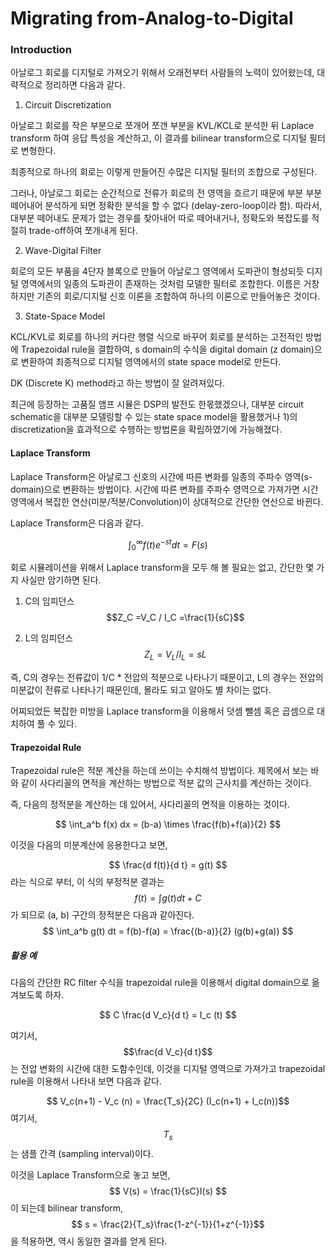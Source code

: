 # Migrating from-Analog-to-Digital

### Introduction

아날로그 회로를 디지털로 가져오기 위해서 오래전부터 사람들의 노력이 있어왔는데, 대략적으로 정리하면 다음과 같다.

1) Circuit Discretization

아날로그 회로를 작은 부분으로 쪼개어 쪼갠 부분을 KVL/KCL로 분석한 뒤 Laplace transform 하여 응답 특성을 계산하고, 이 결과를 bilinear transform으로 디지털 필터로 변형한다.

최종적으로 하나의 회로는 이렇게 만들어진 수많은 디지털 필터의 조합으로 구성된다.

그러나, 아날로그 회로는 순간적으로 전류가 회로의 전 영역을 흐르기 때문에 부분 부분 떼어내어 분석하게 되면 정확한 분석을 할 수 없다 (delay-zero-loop이라 함). 따라서, 대부분 떼어내도 문제가 없는 경우를 찾아내어 따로 떼어내거나, 정확도와 복잡도를 적절히 trade-off하여 쪼개내게 된다.

2) Wave-Digital Filter

회로의 모든 부품을 4단자 블록으로 만들어 아날로그 영역에서 도파관이 형성되듯 디지털 영역에서의 일종의 도파관이 존재하는 것처럼 모델한 필터로 조합한다. 이름은 거창하지만 기존의 회로/디지털 신호 이론을 조합하여 하나의 이론으로 만들어놓은 것이다.

3) State-Space Model

KCL/KVL로 회로를 하나의 커다란 행렬 식으로 바꾸어 회로를 분석하는 고전적인 방법에 Trapezoidal rule을 결합하여, s domain의 수식을 digital domain (z domain)으로 변환하여 최종적으로 디지털 영역에서의 state space model로 만든다.

DK (Discrete K) method라고 하는 방법이 잘 알려져있다.

최근에 등장하는 고품질 앰프 시뮬은 DSP의 발전도 한몫했겠으나, 대부분 circuit schematic을 대부분 모델링할 수 있는 state space model을 활용했거나 1)의 discretization을 효과적으로 수행하는 방법론을 확립하였기에 가능해졌다.


#### Laplace Transform

Laplace Transform은 아날로그 신호의 시간에 따른 변화를 일종의 주파수 영역(s-domain)으로 변환하는 방법이다. 시간에 따른 변화를 주파수 영역으로 가져가면 시간 영역에서 복잡한 연산(미분/적분/Convolution)이 상대적으로 간단한 연산으로 바뀐다.

Laplace Transform은 다음과 같다.

$$ \int_{0}^{\infty} f(t) e^{-st} dt = F(s) $$

회로 시뮬레이션을 위해서 Laplace transform을 모두 해 볼 필요는 없고, 간단한 몇 가지 사실만 암기하면 된다.

1) C의 임피던스 $$Z_C =V_C / I_C =\frac{1}{sC}$$

2) L의 임피던스 $$Z_L =V_L / I_L= sL$$

즉, C의 경우는 전류값이 1/C * 전압의 적분으로 나타나기 때문이고, L의 경우는 전압의 미분값이 전류로 나타나기 때문인데, 몰라도 되고 알아도 별 차이는 없다.

어찌되었든 복잡한 미방을 Laplace transform을 이용해서 덧셈 뺄셈 혹은 곱셈으로 대치하여 풀 수 있다.

#### Trapezoidal Rule

Trapezoidal rule은 적분 계산을 하는데 쓰이는 수치해석 방법이다. 제목에서 보는 바와 같이 사다리꼴의 면적을 계산하는 방법으로 적분 값의 근사치를 계산하는 것이다.

즉, 다음의 정적분을 계산하는 데 있어서, 사다리꼴의 면적을 이용하는 것이다.

$$ \int_a^b f(x) dx = (b-a) \times \frac{f(b)+f(a)}{2} $$

이것을 다음의 미분계산에 응용한다고 보면,

$$ \frac{d f(t)}{d t} = g(t) $$
라는 식으로 부터, 이 식의 부정적분 결과는
$$ f(t) = \int g(t) dt +C $$
가 되므로 (a, b) 구간의 정적분은 다음과 같아진다.
$$ \int_a^b g(t) dt = f(b)-f(a) = \frac{(b-a)}{2} (g(b)+g(a)) $$


##### 활용 예

다음의 간단한 RC filter 수식을 trapezoidal rule을 이용해서 digital domain으로 옮겨보도록 하자.

$$ C \frac{d V_c}{d t} = I_c (t) $$

여기서, $$\frac{d V_c}{d t}$$는 전압 변화의 시간에 대한 도함수인데, 이것을 디지털 영역으로 가져가고 trapezoidal rule을 이용해서 나타내 보면 다음과 같다.

$$ V_c(n+1) - V_c (n) = \frac{T_s}{2C} (I_c(n+1) + I_c(n))$$
여기서, $$ T_s $$는 샘플 간격 (sampling interval)이다.

이것을 Laplace Transform으로 놓고 보면,
$$ V(s) = \frac{1}{sC}I(s) $$
이 되는데 bilinear transform,
$$ s = \frac{2}{T_s}\frac{1-z^{-1}}{1+z^{-1}}$$
을 적용하면, 역시 동일한 결과를 얻게 된다.

